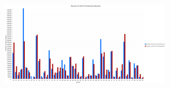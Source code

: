 
<!DOCTYPE html>
<head></head>
<body></body>
</html>
<img src="Bar_Graph_Results.jpg.svg" alt="Bar Graph Representing Election Results by State">
